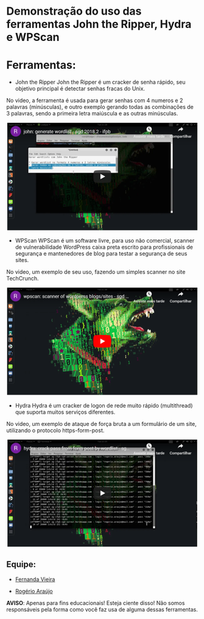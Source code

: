 # Demonstração do uso das ferramentas John the Ripper, Hydra e WPScan

# Ferramentas:

* John the Ripper
John the Ripper é um cracker de senha rápido, seu objetivo principal é detectar senhas fracas do Unix.

No video, a ferramenta é usada para gerar senhas com 4 numeros e 2 palavras (minúsculas), e outro exemplo gerando todas as combinações de 3 palavras, sendo a primeira letra maiúscula e as outras minúsculas.

[![Alt text](https://raw.githubusercontent.com/fernandasj/sgd-atividade-criptoanalise-brute-force/master/demo/img/john_demo.png "Click para ir ao video")](https://www.youtube.com/watch?v=qbRNztVCacA)

* WPScan
WPScan é um software livre, para uso não comercial, scanner de vulnerabilidade WordPress caixa preta escrito para profissionais de segurança e mantenedores de blog para testar a segurança de seus sites.

No video, um exemplo de seu uso, fazendo um simples scanner no site TechCrunch.

[![Alt text](https://raw.githubusercontent.com/fernandasj/sgd-atividade-criptoanalise-brute-force/master/demo/img/wpscan_demo.png "Click para ir ao video")](https://www.youtube.com/watch?v=d-6nUT5a3rI)

* Hydra
Hydra é um cracker de logon de rede muito rápido (multithread) que suporta muitos serviços diferentes.

No video, um exemplo de ataque de força bruta a um formulário de um site, utilizando o protocolo https-form-post.

[![Alt text](https://raw.githubusercontent.com/fernandasj/sgd-atividade-criptoanalise-brute-force/master/demo/img/hydra_demo.png "Click para ir ao video")](https://www.youtube.com/watch?v=btbenvLX6Jc)

## Equipe:
* [Fernanda Vieira](https://github.com/fernandasj) 

* [Rogério Araújo](https://github.com/rodgeraraujo)


**AVISO**: Apenas para fins educacionais! Esteja ciente disso! Não somos responsáveis pela forma como você faz usa de alguma dessas ferramentas.
